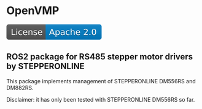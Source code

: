 # OpenVMP

[![License](license.svg)](LICENSE.txt)

## ROS2 package for RS485 stepper motor drivers by STEPPERONLINE

This package implements management of STEPPERONLINE DM556RS and DM882RS.

Disclaimer: it has only been tested with STEPPERONLINE DM556RS so far.
